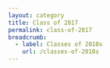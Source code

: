```yaml
---
layout: category
title: Class of 2017
permalink: class-of-2017
breadcrumb:
  - label: Classes of 2010s
    url: /classes-of-2010s
---
```

